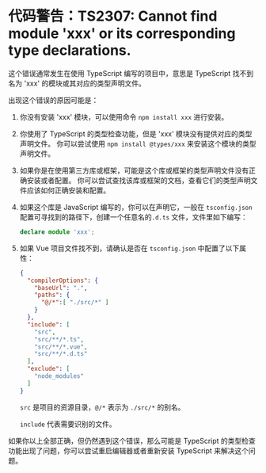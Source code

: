 # 代码警告：TS2307: Cannot find module 'xxx' or its corresponding type declarations.

这个错误通常发生在使用 TypeScript 编写的项目中，意思是 TypeScript 找不到名为 'xxx' 的模块或其对应的类型声明文件。

出现这个错误的原因可能是：

1. 你没有安装 'xxx' 模块，可以使用命令 `npm install xxx` 进行安装。
2. 你使用了 TypeScript 的类型检查功能，但是 'xxx' 模块没有提供对应的类型声明文件。
   你可以尝试使用 `npm install @types/xxx` 来安装这个模块的类型声明文件。
3. 如果你是在使用第三方库或框架，可能是这个库或框架的类型声明文件没有正确安装或者配置。
   你可以尝试查找该库或框架的文档，查看它们的类型声明文件应该如何正确安装和配置。
4. 如果这个库是 JavaScript 编写的，你可以在声明它，一般在 `tsconfig.json` 配置可寻找到的路径下，创建一个任意名的`.d.ts`
   文件，文件里如下编写：

    ```ts
    declare module 'xxx';
    ```

5. 如果 Vue 项目文件找不到，请确认是否在 `tsconfig.json` 中配置了以下属性：

   ```json {3-6,8-13}
   {
     "compilerOptions": {
       "baseUrl": ".",
       "paths": {
         "@/*":[ "./src/*" ]
       }
     },
     "include": [
       "src",
       "src/**/*.ts",
       "src/**/*.vue",
       "src/**/*.d.ts"
     ],
     "exclude": [
       "node_modules"
     ]
   }
   ```

   `src` 是项目的资源目录，`@/*` 表示为 `./src/*` 的别名。

   `include` 代表需要识别的文件。

如果你以上全部正确，但仍然遇到这个错误，那么可能是 TypeScript 的类型检查功能出现了问题，你可以尝试重启编辑器或者重新安装
TypeScript 来解决这个问题。
